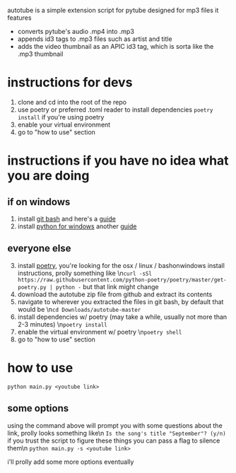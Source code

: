 autotube is a simple extension script for pytube designed for mp3 files
it features
* converts pytube's audio .mp4 into .mp3
* appends id3 tags to .mp3 files such as artist and title
* adds the video thumbnail as an APIC id3 tag, which is sorta like the .mp3 thumbnail

# instructions for devs #
1. clone and cd into the root of the repo
2. use poetry or preferred .toml reader to install dependencies
`poetry install` if you're using poetry
3. enable your virtual environment
4. go to "how to use" section

# instructions if you have no idea what you are doing #

## if on windows ##
1. install [git bash](https://gitforwindows.org/) and here's a [guide](https://www.makeuseof.com/install-git-git-bash-windows/)
2. install [python for windows](https://www.python.org/downloads/windows/) another [guide](https://programmingwithjim.wordpress.com/2020/09/08/installing-python-3-in-git-bash-on-windows-10/)
## everyone else ##
3. install [poetry](https://python-poetry.org/docs/), you're looking for the osx / linux / bashonwindows install instructions, prolly something like 
\n`curl -sSl https://raw.githubusercontent.com/python-poetry/poetry/master/get-poetry.py | python -` but that link might change
4. download the autotube zip file from github and extract its contents
5. navigate to wherever you extracted the files in git bash, by default that would be
\n`cd Downloads/autotube-master`
6. install dependencies w/ poetry (may take a while, usually not more than 2-3 minutes)
\n`poetry install`
7. enable the virtual environment w/ poetry
\n`poetry shell`
8. go to "how to use" section

# how to use #
`python main.py <youtube link>`

## some options ##
using the command above will prompt you with some questions about the link, prolly looks something like\n
`Is the song's title "September"? (y/n)`
if you trust the script to figure these things you can pass a flag to silence them\n
`python main.py -s <youtube link>`


i'll prolly add some more options eventually




